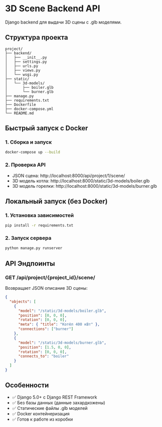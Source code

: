 # 3D Scene Backend API

Django backend для выдачи 3D сцены с .glb моделями.

## Структура проекта

```
project/
├── backend/
│   ├── __init__.py
│   ├── settings.py
│   ├── urls.py
│   ├── views.py
│   └── wsgi.py
├── static/
│   └── 3d-models/
│       ├── boiler.glb
│       └── burner.glb
├── manage.py
├── requirements.txt
├── Dockerfile
├── docker-compose.yml
└── README.md
```

## Быстрый запуск с Docker

### 1. Сборка и запуск
```bash
docker-compose up --build
```

### 2. Проверка API
- JSON сцена: http://localhost:8000/api/project/1/scene/
- 3D модель котла: http://localhost:8000/static/3d-models/boiler.glb
- 3D модель горелки: http://localhost:8000/static/3d-models/burner.glb

## Локальный запуск (без Docker)

### 1. Установка зависимостей
```bash
pip install -r requirements.txt
```

### 2. Запуск сервера
```bash
python manage.py runserver
```

## API Эндпоинты

### GET /api/project/{project_id}/scene/
Возвращает JSON описание 3D сцены:

```json
{
  "objects": [
    {
      "model": "/static/3d-models/boiler.glb",
      "position": [0, 0, 0],
      "rotation": [0, 0, 0],
      "meta": { "title": "Котёл 400 кВт" },
      "connections": ["burner"]
    },
    {
      "model": "/static/3d-models/burner.glb",
      "position": [1.5, 0, 0],
      "rotation": [0, 0, 0],
      "connects_to": "boiler"
    }
  ]
}
```

## Особенности

- ✅ Django 5.0+ с Django REST Framework
- ✅ Без базы данных (данные захардкожены)
- ✅ Статические файлы .glb моделей
- ✅ Docker контейнеризация
- ✅ Готов к работе из коробки 